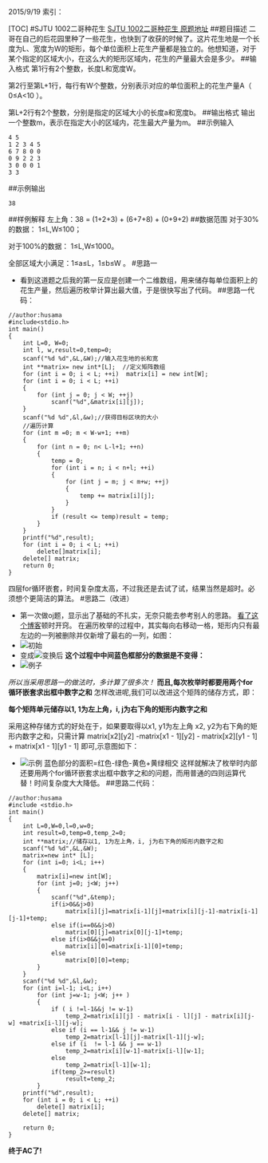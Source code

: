 ﻿2015/9/19
索引：

[TOC]
#SJTU 1002二哥种花生
[SJTU 1002二哥种花生 原题地址](http://acm.sjtu.edu.cn/OnlineJudge/problem/1002)
##题目描述
二哥在自己的后花园里种了一些花生，也快到了收获的时候了。这片花生地是一个长度为L、宽度为W的矩形，每个单位面积上花生产量都是独立的。他想知道，对于某个指定的区域大小，在这么大的矩形区域内，花生的产量最大会是多少。
##输入格式
第1行有2个整数，长度L和宽度W。

第2行至第L+1行，每行有W个整数，分别表示对应的单位面积上的花生产量A（ 0≤A<10 ）。

第L+2行有2个整数，分别是指定的区域大小的长度a和宽度b。
##输出格式
输出一个整数m，表示在指定大小的区域内，花生最大产量为m。
##示例输入
```
4 5
1 2 3 4 5
6 7 8 0 0
0 9 2 2 3
3 0 0 0 1
3 3
```
##示例输出
```
38
```
##样例解释
左上角：38 = (1+2+3) + (6+7+8) + (0+9+2)
##数据范围
对于30%的数据： 1≤L,W≤100；

对于100%的数据： 1≤L,W≤1000。

全部区域大小满足：1≤a≤L，1≤b≤W 。
#思路一
* 看到这道题之后我的第一反应是创建一个二维数组，用来储存每单位面积上的花生产量，然后遍历枚举计算出最大值，于是很快写出了代码。
##思路一代码：
```
//author:husama
#include<stdio.h>
int main()
{
    int L=0, W=0;
    int l, w,result=0,temp=0;
    scanf("%d %d",&L,&W);//输入花生地的长和宽
    int **matrix= new int*[L];  //定义矩阵数组
    for (int i = 0; i < L; ++i)  matrix[i] = new int[W];
    for (int i = 0; i < L; ++i)
    {
        for (int j = 0; j < W; ++j)
            scanf("%d",&matrix[i][j]);
    }
    scanf("%d %d",&l,&w);//获得目标区块的大小
    //遍历计算
    for (int m =0; m < W-w+1; ++m)
    {
        for (int n = 0; n< L-l+1; ++n)
        {
            temp = 0;
            for (int i = n; i < n+l; ++i)
            {
                for (int j = m; j < m+w; ++j)
                {
                    temp += matrix[i][j];
                }
            }
            if (result <= temp)result = temp;
        }
    }
    printf("%d",result);
    for (int i = 0; i < L; ++i)
        delete[]matrix[i];
    delete[] matrix;
    return 0;
}
```

四层for循环嵌套，时间复杂度太高，不过我还是去试了试，结果当然是超时。必须想个更简洁的算法。
#思路二（改进）
* 第一次做oj题，显示出了基础的不扎实，无奈只能去参考别人的思路。
[看了这个博客](http://my.oschina.net/xueyang/blog/208428)顿时开窍。
在遍历枚举的过程中，其实每向右移动一格，矩形内只有最左边的一列被删除并仅新增了最右的一列，如图：
* ![初始](http://7xlv11.com1.z0.glb.clouddn.com/1002_2.png)
* 变成![变换后](http://7xlv11.com1.z0.glb.clouddn.com/1002_3.png)
**这个过程中中间蓝色框部分的数据是不变得：**
* ![例子](http://7xlv11.com1.z0.glb.clouddn.com/1002_4.png)

*所以当采用思路一的做法时，多计算了很多次！*
**而且,每次枚举时都要用两个for循环嵌套求出框中数字之和**
怎样改进呢,我们可以改进这个矩阵的储存方式，即：

**每个矩阵单元储存以1, 1为左上角，i, j为右下角的矩形内数字之和**

采用这种存储方式的好处在于，如果要取得以x1, y1为左上角 x2, y2为右下角的矩形内数字之和，只需计算 matrix[x2][y2] -matrix[x1 - 1][y2] - matrix[x2][y1 - 1] + matrix[x1 - 1][y1 - 1] 即可,示意图如下：

* ![示例](http://7xlv11.com1.z0.glb.clouddn.com/1002_5.png)
蓝色部分的面积=红色-绿色-黄色+黄绿相交
这样就解决了枚举时内部还要用两个for循环嵌套求出框中数字之和的问题，而用普通的四则运算代替！时间复杂度大大降低。
##思路二代码：
```
//author:husama
#include <stdio.h>
int main()
{
    int L=0,W=0,l=0,w=0;
    int result=0,temp=0,temp_2=0;
    int **matrix;//储存以1, 1为左上角，i, j为右下角的矩形内数字之和
    scanf("%d %d",&L,&W);
    matrix=new int* [L];
    for (int i=0; i<L; i++)
    {
        matrix[i]=new int[W];
        for (int j=0; j<W; j++)
        {
            scanf("%d",&temp);
            if(i>0&&j>0)
                matrix[i][j]=matrix[i-1][j]+matrix[i][j-1]-matrix[i-1][j-1]+temp;
            else if(i==0&&j>0)
                matrix[0][j]=matrix[0][j-1]+temp;
            else if(i>0&&j==0)
                matrix[i][0]=matrix[i-1][0]+temp;
            else
                matrix[0][0]=temp;
        }
    }
    scanf("%d %d",&l,&w);
    for (int i=l-1; i<L; i++)
        for (int j=w-1; j<W; j++ )
        {
            if ( i !=l-1&&j != w-1)
                temp_2=matrix[i][j] - matrix[i - l][j] - matrix[i][j-w] +matrix[i-l][j-w];
            else if (i == l-1&& j != w-1)
                temp_2=matrix[l-1][j]-matrix[l-1][j-w];
            else if (i  != l-1 && j == w-1)
                temp_2=matrix[i][w-1]-matrix[i-l][w-1];
            else
                temp_2=matrix[l-1][w-1];
            if(temp_2>=result)
                result=temp_2;
        }
    printf("%d",result);
    for (int i = 0; i < L; ++i)
        delete[] matrix[i];
    delete[] matrix;

    return 0;
}
```
**终于AC了!**





